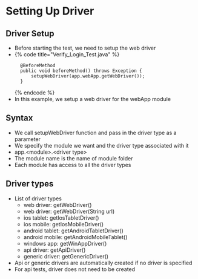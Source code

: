 # Setting Up Driver

## Driver Setup

* Before starting the test, we need to setup the web driver
* {% code title="Verify_Login_Test.java" %}
  ```
  	@BeforeMethod
  	public void beforeMethod() throws Exception {
  		setupWebDriver(app.webApp.getWebDriver());
  	}
  ```
  {% endcode %}
* In this example, we setup a web driver for the webApp module

## Syntax

* We call setupWebDriver function and pass in the driver type as a parameter
* We specify the module we want and the driver type associated with it
* app.\<module>.\<driver type>
* The module name is the name of module folder
* Each module has access to all the driver types

## Driver types

* List of driver types
  * web driver: getWebDriver()
  * web driver: getWebDriver(String url)
  * ios tablet: getIosTabletDriver()
  * ios mobile: getIosMobileDriver()
  * android tablet: getAndroidTabletDriver()
  * android mobile: getAndroidMobileTablet()
  * windows app: getWinAppDriver()
  * api driver: getApiDriver()
  * generic driver: getGenericDriver()
* Api or generic drivers are automatically created if no driver is specified
* For api tests, driver does not need to be created
